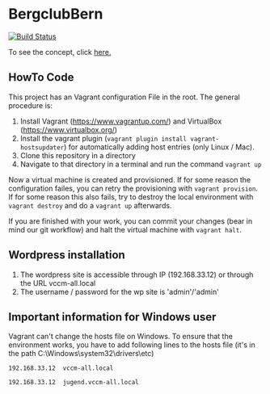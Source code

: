 # BergclubBern

[![Build Status](https://travis-ci.org/PSEBergclubBern/BergclubBern.svg?branch=master)](https://travis-ci.org/PSEBergclubBern/BergclubBern)

To see the concept, click [here.](CONCEPT.md)

## HowTo Code

This project has an Vagrant configuration File in the root. The general procedure is:

1. Install Vagrant (https://www.vagrantup.com/) and VirtualBox (https://www.virtualbox.org/)
2. Install the vagrant plugin (`vagrant plugin install vagrant-hostsupdater`) for automatically adding host entries (only Linux / Mac).
3. Clone this repository in a directory
4. Navigate to that directory in a terminal and run the command `vagrant up`

Now a virtual machine is created and provisioned. If for some reason the configuration failes, you can retry the provisioning with `vagrant provision`. If for some reason this also fails, try to destroy the local environment with `vagrant destroy` and do a `vagrant up` afterwards.

If you are finished with your work, you can commit your changes (bear in mind our git workflow) and halt the virtual machine with `vagrant halt`.

## Wordpress installation
1. The wordpress site is accessible through IP (192.168.33.12) or through the URL vccm-all.local 
2. The username / password for the wp site is 'admin'/'admin'

## Important information for Windows user
Vagrant can't change the hosts file on Windows. To ensure that the environment works, you have to add following lines to the hosts file (it's in the path C:\Windows\system32\drivers\etc)

`192.168.33.12  vccm-all.local`

`192.168.33.12  jugend.vccm-all.local`
